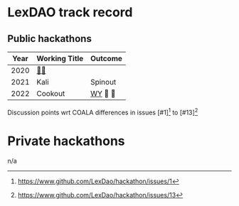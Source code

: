# LexDAO track record

## Public hackathons
| Year | Working Title | Outcome |
|------|---------------|---------|
| 2020 | [🏴‍☠️](https://github.com/lexDAO/hackathon/tree/master/Legacy/Readme-2020.md)| |
| 2021 | Kali          | Spinout |
| 2022 | Cookout       | [WY](https://wyoleg.gov/InterimCommittee/2022/S19-2022012412-03LexDAOMaterials.pdf) 🎪 🤔|

Discussion points wrt COALA differences in issues [#1][^1] to [#13][^2]

[^1]: https://www.github.com/LexDao/hackathon/issues/1
[^2]: https://www.github.com/LexDao/hackathon/issues/13

# Private hackathons

n/a

